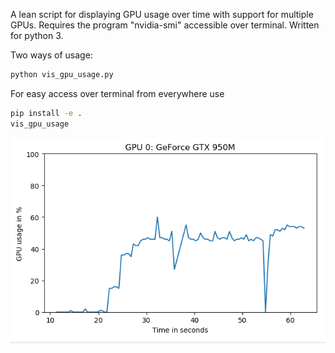 A lean script for displaying GPU usage over time with support for multiple GPUs.
Requires the program "nvidia-smi" accessible over terminal.
Written for python 3.

Two ways of usage:
```bash
python vis_gpu_usage.py
```
For easy access over terminal from everywhere use
```bash
pip install -e .
vis_gpu_usage
```
![alt text](https://github.com/jae251/vis_gpu_usage/blob/master/sample.PNG "sample graph")